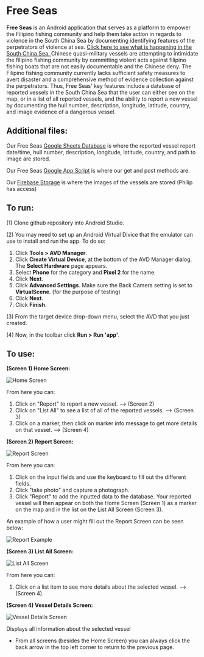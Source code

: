 # Free Seas

**Free Seas** is an Android application that serves as a platform to empower the Filipino fishing community and help them take action in regards to violence in the South China Sea by documenting identifying features of the perpetrators of violence at sea. [Click here to see what is happening in the South China Sea. ](https://www.vox.com/videos/2017/2/17/14642818/china-south-china-sea-us-islands
) Chinese quasi-military vessels are attempting to intimidate the filipino fishing community by committing violent acts against filipino fishing boats that are not easily documentable and the Chinese deny. The Filipino fishing community currently lacks sufficient safety measures to avert disaster and a comprehensive method of evidence collection against the perpetrators. Thus, Free Seas' key features include a database of reported vessels in the South China Sea that the user can either see on the map, or in a list of all reported vessels, and the ability to report a new vessel by documenting the hull number, description, longitude, latitude, country, and image evidence of a dangerous vessel. 

## Additional files:

Our Free Seas [Google Sheets Database](https://docs.google.com/spreadsheets/d/1zMSZi1IEveg_70rrLAxYB8NLC0luyLyAZP99PrGl-Wo/edit?usp=drive_web&ouid=112115335514804914656) is where the reported vessel report date/time, hull number, description, longitude, latitude, country, and path to image are stored.

Our Free Seas [Google App Script](https://script.google.com/a/middlebury.edu/d/1pWE970n6lxuHm4zsETna7lXOeelzkBlPbfGvFbaPLaHoDX822nS_f3bM/edit) is where our get and post methods are.

Our [Firebase Storage](https://console.firebase.google.com/u/0/project/free-seas-255114/storage/free-seas-255114.appspot.com/files) is where the images of the vessels are stored (Philip has access)

## To run:

  (1) Clone github repository into Android Studio.
  
  (2) You may need to set up an Android Virtual Divice that the emulator can use to install and run the app. To do so: 
  1. Click **Tools > AVD Manager**.  
  2. Click **Create Virtual Device**, at the bottom of the AVD Manager dialog. The **Select Hardware** page appears. 
  3. Select **Phone** for the category and **Pixel 2** for the name. 
  4. Click **Next**. 
  5. Click **Advanced Settings**. Make sure the Back Camera setting is set to **VirtualScene**. (for the purpose of testing)
  6. Click **Next**.
  7. Click **Finish**.
  
  (3) From the target device drop-down menu, select the AVD that you just created.
  
  (4) Now, in the toolbar click **Run > Run 'app'**.

## To use:

**(Screen 1) Home Screen:**

![Home Screen](https://github.com/lilykuntz/CS701-Project/blob/master/screenshots/homeScreen.png)

From here you can:
1. Click on "Report" to report a new vessel. --> (Screen 2)
2. Click on "List All" to see a list of all of the reported vessels.  --> (Screen 3)
3. Click on a marker, then click on marker info message to get more details on that vessel. --> (Screen 4)

**(Screen 2) Report Screen:**

![Report Screen](https://github.com/lilykuntz/CS701-Project/blob/master/screenshots/reportFields.png)

From here you can:
1. Click on the input fields and use the keyboard to fill out the different fields.
2. Click "take photo" and capture a photograph.
3. Click "Report" to add the inputted data to the database. Your reported vessel will then appear on both the Home Screen (Screen 1) as a marker on the map and in the list on the List All Screen (Screen 3).

An example of how a user might fill out the Report Screen can be seen below:

![Report Example](https://github.com/lilykuntz/CS701-Project/blob/master/screenshots/filledOut.png)

**(Screen 3) List All Screen:**

![List All Screen](https://github.com/lilykuntz/CS701-Project/blob/master/screenshots/listAll.png)

From here you can:
1. Click on a list item to see more details about the selected vessel. --> (Screen 4). 

**(Screen 4) Vessel Details Screen:**

![Vessel Details Screen](https://github.com/lilykuntz/CS701-Project/blob/master/screenshots/details.png)

Displays all information about the selected vessel


* From all screens (besides the Home Screen) you can always click the back arrow in the top left corner to return to the previous page. 



